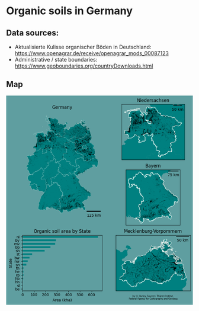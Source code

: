 # Organic soils in Germany

## Data sources:
- Aktualisierte Kulisse organischer Böden in Deutschland: https://www.openagrar.de/receive/openagrar_mods_00087123
- Administrative / state boundaries: https://www.geoboundaries.org/countryDownloads.html

## Map

![](https://github.com/the-Hull/30daymapchallenge_2024/blob/main/01_organic_soil/30daymap_org_soils_germany.png?raw=true)
